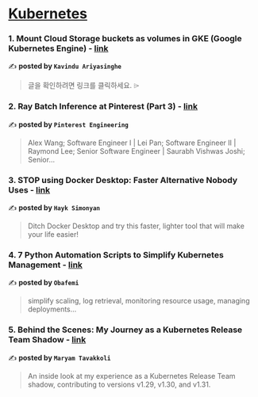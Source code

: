 
<h1><a href=https://medium.com/tag/kubernetes/recommended target="_blank" rel="noopener noreferrer">Kubernetes</a></h1>
<h3>1. Mount Cloud Storage buckets as volumes in GKE (Google Kubernetes Engine) - <a href="https://medium.com/@kavndu/mount-cloud-storage-buckets-as-volumes-in-gke-google-kubernetes-engine-386df7992f24" target="_blank" rel="noopener noreferrer">link</a></h3>

✍️ **posted by `Kavindu Ariyasinghe`**

<blockquote>글을 확인하려면 링크를 클릭하세요. ⌲</blockquote>

<h3>2. Ray Batch Inference at Pinterest (Part 3) - <a href="https://medium.com/pinterest-engineering/ray-batch-inference-at-pinterest-part-3-4faeb652e385" target="_blank" rel="noopener noreferrer">link</a></h3>

✍️ **posted by `Pinterest Engineering`**

<blockquote>Alex Wang; Software Engineer I | Lei Pan; Software Engineer II | Raymond Lee; Senior Software Engineer | Saurabh Vishwas Joshi; Senior…</blockquote>

<h3>3. STOP using Docker Desktop: Faster Alternative Nobody Uses - <a href="https://medium.com/gitconnected/stop-using-docker-desktop-faster-alternative-nobody-uses-d36a64af09a6" target="_blank" rel="noopener noreferrer">link</a></h3>

✍️ **posted by `Hayk Simonyan`**

<blockquote>Ditch Docker Desktop and try this faster, lighter tool that will make your life easier!</blockquote>

<h3>4. 7 Python Automation Scripts to Simplify Kubernetes Management - <a href="https://medium.com/aws-tip/7-python-automation-scripts-to-simplify-kubernetes-management-86774dd53812" target="_blank" rel="noopener noreferrer">link</a></h3>

✍️ **posted by `Obafemi`**

<blockquote>simplify scaling, log retrieval, monitoring resource usage, managing deployments…</blockquote>

<h3>5. Behind the Scenes: My Journey as a Kubernetes Release Team Shadow - <a href="https://medium.com/code-like-a-girl/behind-the-scenes-my-journey-as-a-kubernetes-release-team-shadow-630be70effb0" target="_blank" rel="noopener noreferrer">link</a></h3>

✍️ **posted by `Maryam Tavakkoli`**

<blockquote>An inside look at my experience as a Kubernetes Release Team shadow, contributing to versions v1.29, v1.30, and v1.31.</blockquote>

